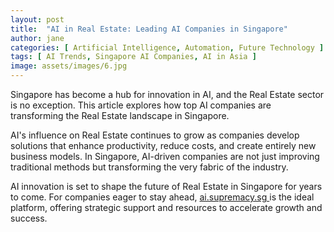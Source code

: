 ```yaml
---
layout: post
title:  "AI in Real Estate: Leading AI Companies in Singapore"
author: jane
categories: [ Artificial Intelligence, Automation, Future Technology ]
tags: [ AI Trends, Singapore AI Companies, AI in Asia ]
image: assets/images/6.jpg
---
```


Singapore has become a hub for innovation in AI, and the Real Estate sector is no exception. This article explores how top AI companies are transforming the Real Estate landscape in Singapore.

AI's influence on Real Estate continues to grow as companies develop solutions that enhance productivity, reduce costs, and create entirely new business models. In Singapore, AI-driven companies are not just improving traditional methods but transforming the very fabric of the industry.

AI innovation is set to shape the future of Real Estate in Singapore for years to come. For companies eager to stay ahead, <a href="https://ai.supremacy.sg" target="_blank"> ai.supremacy.sg </a> is the ideal platform, offering strategic support and resources to accelerate growth and success.
